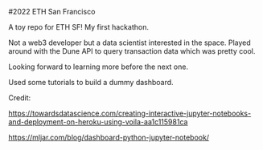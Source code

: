 #2022 ETH San Francisco

A toy repo for ETH SF! My first hackathon.

Not a web3 developer but a data scientist interested in the space. Played around with the Dune API to query transaction data which was pretty cool.

Looking forward to learning more before the next one.

Used some tutorials to build a dummy dashboard.



Credit:
  
  https://towardsdatascience.com/creating-interactive-jupyter-notebooks-and-deployment-on-heroku-using-voila-aa1c115981ca
  
  https://mljar.com/blog/dashboard-python-jupyter-notebook/


